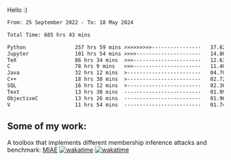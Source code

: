 Hello :)


<!--START_SECTION:waka-->

```txt
From: 25 September 2022 - To: 18 May 2024

Total Time: 685 hrs 43 mins

Python                257 hrs 59 mins >>>>>>>>>----------------   37.62 %
Jupyter               101 hrs 54 mins >>>>---------------------   14.86 %
TeX                   86 hrs 34 mins  >>>----------------------   12.63 %
C                     78 hrs 9 mins   >>>----------------------   11.40 %
Java                  32 hrs 12 mins  >------------------------   04.70 %
C++                   18 hrs 38 mins  >------------------------   02.72 %
SQL                   16 hrs 12 mins  >------------------------   02.36 %
Text                  13 hrs 38 mins  -------------------------   01.99 %
ObjectiveC            13 hrs 26 mins  -------------------------   01.96 %
V                     11 hrs 54 mins  -------------------------   01.74 %
```

<!--END_SECTION:waka-->

## Some of my work: 

A toolbox that implements different membership inference attacks and benchmark: [MIAE](https://github.com/RPI-DSPlab) [![wakatime](https://wakatime.com/badge/user/18ac89f5-baf8-49e6-a5ee-d9272435ce3a/project/3e6541fd-578f-4d9d-9080-f2a42b2d10e1.svg)](https://wakatime.com/badge/user/18ac89f5-baf8-49e6-a5ee-d9272435ce3a/project/3e6541fd-578f-4d9d-9080-f2a42b2d10e1) [![wakatime](https://wakatime.com/badge/user/18ac89f5-baf8-49e6-a5ee-d9272435ce3a/project/5d5826e9-c6d6-4d86-8b00-0d1608c5f167.svg)](https://wakatime.com/badge/user/18ac89f5-baf8-49e6-a5ee-d9272435ce3a/project/5d5826e9-c6d6-4d86-8b00-0d1608c5f167)
